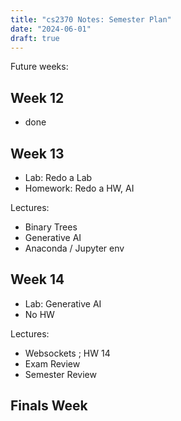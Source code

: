 ```yaml
---
title: "cs2370 Notes: Semester Plan"
date: "2024-06-01"
draft: true
---
```


Future weeks:


## Week 12

 - done


## Week 13

 - Lab: Redo a Lab
 - Homework: Redo a HW, AI

Lectures:

 - Binary Trees
 - Generative AI
 - Anaconda / Jupyter env

## Week 14

 - Lab: Generative AI
 - No HW

Lectures:

 - Websockets ; HW 14
 - Exam Review
 - Semester Review


## Finals Week
